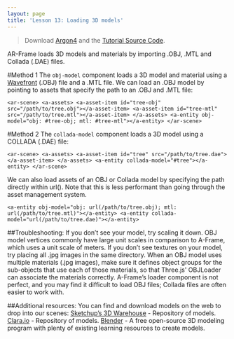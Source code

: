 ```yaml
---
layout: page
title: 'Lesson 13: Loading 3D models'
---
```

> Download [Argon4](http://argonjs.io/argon-app) and the [Tutorial Source Code](https://github.com/argonjs/design-aids/tree/gh-pages/code).



AR-Frame loads 3D models and materials by importing .OBJ, .MTL and Collada (.DAE) files.

#Method 1
The `obj-model` component loads a 3D model and material using a [Wavefront](https://en.wikipedia.org/wiki/Wavefront) (.OBJ) file and a .MTL file. We can load an .OBJ model by pointing to assets that specify the path to an .OBJ and .MTL file:

`<ar-scene>
  <a-assets>
    <a-asset-item id="tree-obj" src="/path/to/tree.obj"></a-asset-item>
    <a-asset-item id="tree-mtl" src="/path/to/tree.mtl"></a-asset-item>
  </a-assets>
  <a-entity obj-model="obj: #tree-obj; mtl: #tree-mtl"></a-entity>
</ar-scene>`

#Method 2
The `collada-model` component loads a 3D model using a COLLADA (.DAE) file:

`<ar-scene>
  <a-assets>
    <a-asset-item id="tree" src="/path/to/tree.dae"></a-asset-item>
  </a-assets>
  <a-entity collada-model="#tree"></a-entity>
</ar-scene>`

We can also load assets of an OBJ or Collada model by specifying the path directly within url(). Note that this is less performant than going through the asset management system.

`<a-entity obj-model="obj: url(/path/to/tree.obj); mtl: url(/path/to/tree.mtl)"></a-entity>
<a-entity collada-model="url(/path/to/tree.dae)"></a-entity>`

##Troubleshooting:
If you don’t see your model, try scaling it down. OBJ model vertices commonly have large unit scales in comparison to A-Frame, which uses a unit scale of meters.
If you don’t see textures on your model, try placing all .jpg images in the same directory. When an OBJ model uses multiple materials (.jpg images), make sure it defines object groups for the sub-objects that use each of those materials, so that Three.js' OBJLoader can associate the materials correctly. 
A-Frame’s loader component is not perfect, and you may find it difficult to load OBJ files; Collada files are often easier to work with.

##Additional resources:
You can find and download models on the web to drop into our scenes:
[Sketchup’s 3D Warehouse](https://3dwarehouse.sketchup.com/) - Repository of models.
[Clara.io](https://3dwarehouse.sketchup.com/) - Repository of models.
[Blender](https://www.blender.org/) - A free open-source 3D modeling program with plenty of existing learning resources to create models.
